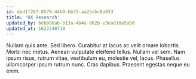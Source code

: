 ```yaml
---
id: dad1f287-8579-44b0-bb75-aa23cbc8a933
title: 'UX Research'
updated_by: 6ebb86ab-b13a-4b4e-862b-e3ead18a5ab0
updated_at: 1622248710
---
```

Nullam quis ante. Sed libero. Curabitur at lacus ac velit ornare lobortis. Morbi nec metus. Aenean vulputate eleifend tellus. Nullam vel sem. Nam ipsum risus, rutrum vitae, vestibulum eu, molestie vel, lacus. Phasellus ullamcorper ipsum rutrum nunc. Cras dapibus. Praesent egestas neque eu enim.